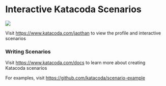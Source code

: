 # Interactive Katacoda Scenarios

[![](http://shields.katacoda.com/katacoda/jaothan/count.svg)](https://www.katacoda.com/jaothan "Get your profile on Katacoda.com")

Visit https://www.katacoda.com/jaothan to view the profile and interactive scenarios

### Writing Scenarios
Visit https://www.katacoda.com/docs to learn more about creating Katacoda scenarios

For examples, visit https://github.com/katacoda/scenario-example
